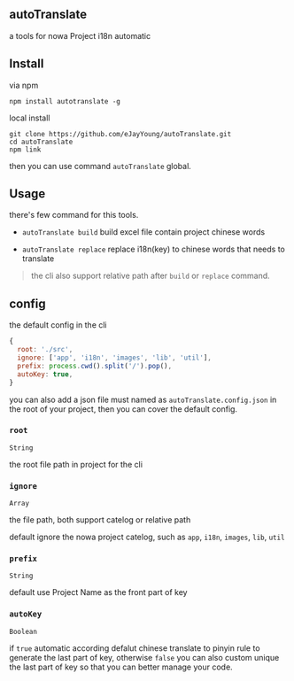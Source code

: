 ## autoTranslate

a tools for nowa Project i18n automatic

## Install

via npm
```
npm install autotranslate -g
```

local install
```
git clone https://github.com/eJayYoung/autoTranslate.git
cd autoTranslate
npm link
```

then you can use command `autoTranslate` global.

## Usage

there's few command for this tools.

- `autoTranslate build` build excel file contain project chinese words

- `autoTranslate replace` replace i18n(key) to chinese words that needs to translate

> the cli also support relative path after `build` or `replace` command.

## config

the default config in the cli
```js
{
  root: './src',
  ignore: ['app', 'i18n', 'images', 'lib', 'util'],
  prefix: process.cwd().split('/').pop(),
  autoKey: true,
}
```

you can also add a json file must named as `autoTranslate.config.json` in the root of your project, then you can cover the default config.

### `root`

`String`

the root file path in project for the cli

### `ignore`

`Array`

the file path, both support catelog or relative path

default ignore the nowa project catelog, such as `app`, `i18n`, `images`, `lib`, `util`

### `prefix`

`String`

default use Project Name as the front part of key

### `autoKey`

`Boolean`

if `true` automatic according defalut chinese translate to pinyin rule to generate the last part of key, otherwise `false` you can also custom unique the last part of key so that you can better manage your code.




